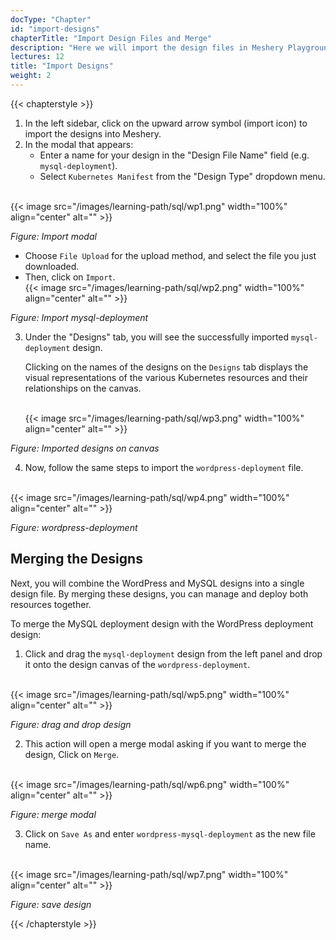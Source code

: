 ```yaml
---
docType: "Chapter"
id: "import-designs"
chapterTitle: "Import Design Files and Merge"
description: "Here we will import the design files in Meshery Playground and learn how to merge designs."
lectures: 12
title: "Import Designs"
weight: 2
---
```


{{< chapterstyle >}}

1. In the left sidebar, click on the upward arrow symbol (import icon) to import the designs into Meshery.
2. In the modal that appears:
   - Enter a name for your design in the "Design File Name" field (e.g. `mysql-deployment`).
   - Select `Kubernetes Manifest` from the "Design Type" dropdown menu.

<br />
{{< image src="/images/learning-path/sql/wp1.png" width="100%" align="center" alt="" >}}

_Figure: Import modal_

- Choose `File Upload` for the upload method, and select the file you just downloaded.
- Then, click on `Import`.
  <br />
  {{< image src="/images/learning-path/sql/wp2.png" width="100%" align="center" alt="" >}}

_Figure: Import mysql-deployment_

3. Under the "Designs" tab, you will see the successfully imported `mysql-deployment` design.

   Clicking on the names of the designs on the `Designs` tab displays the visual representations of the various Kubernetes resources and their relationships on the canvas.

   <br />
   {{< image src="/images/learning-path/sql/wp3.png" width="100%" align="center" alt="" >}}

_Figure: Imported designs on canvas_

4. Now, follow the same steps to import the `wordpress-deployment` file.

<br />
{{< image src="/images/learning-path/sql/wp4.png" width="100%" align="center" alt="" >}}

_Figure: wordpress-deployment_

<h2 class="chapter-sub-heading">Merging the Designs</h2>

Next, you will combine the WordPress and MySQL designs into a single design file. By merging these designs, you can manage and deploy both resources together.

To merge the MySQL deployment design with the WordPress deployment design:

1. Click and drag the `mysql-deployment` design from the left panel and drop it onto the design canvas of the `wordpress-deployment`.

<br />
{{< image src="/images/learning-path/sql/wp5.png" width="100%" align="center" alt="" >}}

_Figure: drag and drop design_

2. This action will open a merge modal asking if you want to merge the design, Click on `Merge`.

<br />
{{< image src="/images/learning-path/sql/wp6.png" width="100%" align="center" alt="" >}}

_Figure: merge modal_

3. Click on `Save As` and enter `wordpress-mysql-deployment` as the new file name.

<br />
{{< image src="/images/learning-path/sql/wp7.png" width="100%" align="center" alt="" >}}

_Figure: save design_

{{< /chapterstyle >}}
